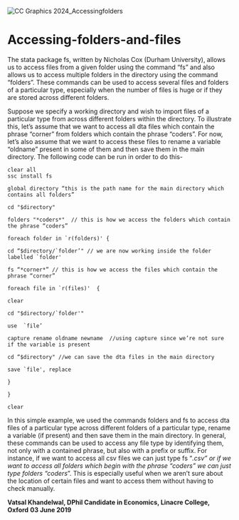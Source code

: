 
![CC Graphics 2024_Accessingfolders](https://github.com/csae-coders-corner/Accessing-folders-and-files/assets/148211163/50bf4731-fb65-4528-b850-bf4f1a41ee88)

# Accessing-folders-and-files
The stata package fs, written by Nicholas Cox (Durham University), allows us to access files from a given folder using the command “fs” and also allows us to access multiple folders in the directory using the command “folders”. These commands can be used to access several files and folders of a particular type, especially when the number of files is huge or if they are stored across different folders. 

Suppose we specify a working directory and wish to import files of a particular type from across different folders within the directory. To illustrate this, let’s assume that we want to access all dta files which contain the phrase “corner” from folders which contain the phrase “coders”. For now, let’s also assume that we want to access these files to rename a variable “oldname” present in some of them and then save them in the main directory. The following code can be run in order to do this- 

```
clear all
ssc install fs

global directory “this is the path name for the main directory which contains all folders”

cd "$directory"

folders "*coders*"  // this is how we access the folders which contain the phrase “coders” 

foreach folder in `r(folders)' {

cd “$directory/`folder’" // we are now working inside the folder labelled `folder'

fs “*corner*” // this is how we access the files which contain the phrase “corner”

foreach file in `r(files)'  {

clear

cd "$directory/`folder'"

use  `file’

capture rename oldname newname  //using capture since we’re not sure if the variable is present

cd “$directory" //we can save the dta files in the main directory 

save `file', replace 

}

}

clear
```

In this simple example, we used the commands folders and fs to access dta files of a particular type across different folders of a particular type, rename a variable (if present) and then save them in the main directory. In general, these commands can be used to access any file type by identifying them, not only with a contained phrase, but also with a prefix or suffix. For instance, if we want to access all csv files we can just type fs “*.csv” or if we want to access all folders which begin with the phrase “coders” we can just type folders “coders*”. This is especially useful when we aren’t sure about the location of certain files and want to access them without having to check manually. 

**Vatsal Khandelwal, DPhil Candidate in Economics, Linacre College, Oxford**
**03 June 2019**
